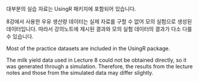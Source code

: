 대부분의 실습 자료는 UsingR 패키지에 포함되어 있습니다.

8강에서 사용한 우유 생산량 데이터는 실제 자료를 구할 수 없어 모의 실험으로 생성된 데이터입니다. 따라서 강의노트에 제시된 결과와 모의 실험 데이터의 결과가 다소 다를 수 있습니다.

Most of the practice datasets are included in the UsingR package.

The milk yield data used in Lecture 8 could not be obtained directly, so it was generated through a simulation. Therefore, the results from the lecture notes and those from the simulated data may differ slightly.
